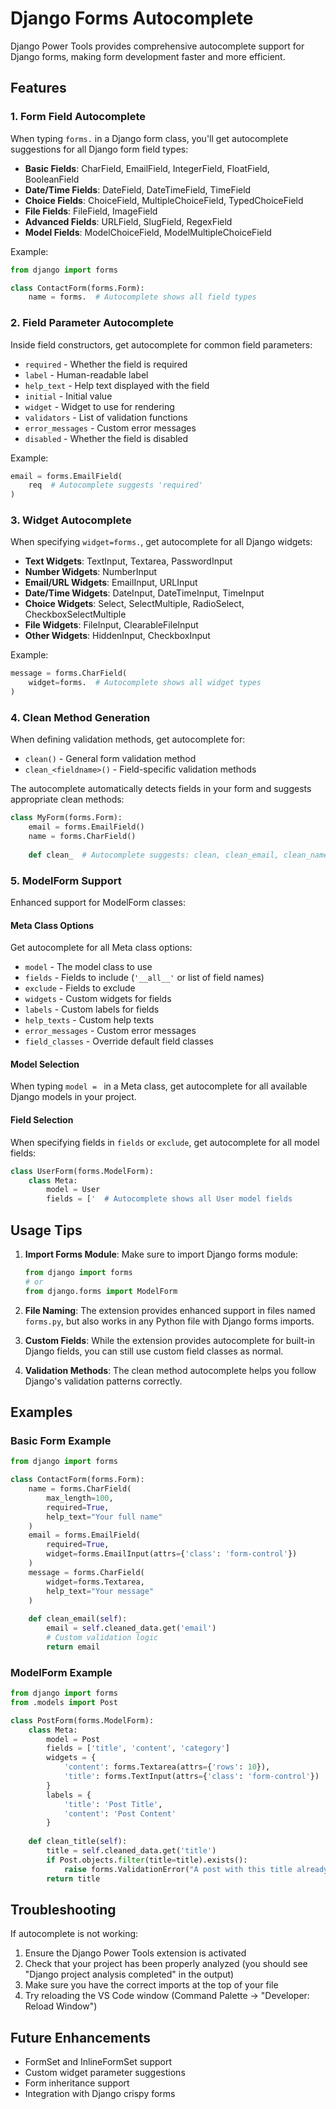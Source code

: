 # Django Forms Autocomplete

Django Power Tools provides comprehensive autocomplete support for Django forms, making form development faster and more efficient.

## Features

### 1. Form Field Autocomplete

When typing `forms.` in a Django form class, you'll get autocomplete suggestions for all Django form field types:

- **Basic Fields**: CharField, EmailField, IntegerField, FloatField, BooleanField
- **Date/Time Fields**: DateField, DateTimeField, TimeField
- **Choice Fields**: ChoiceField, MultipleChoiceField, TypedChoiceField
- **File Fields**: FileField, ImageField
- **Advanced Fields**: URLField, SlugField, RegexField
- **Model Fields**: ModelChoiceField, ModelMultipleChoiceField

Example:
```python
from django import forms

class ContactForm(forms.Form):
    name = forms.  # Autocomplete shows all field types
```

### 2. Field Parameter Autocomplete

Inside field constructors, get autocomplete for common field parameters:

- `required` - Whether the field is required
- `label` - Human-readable label
- `help_text` - Help text displayed with the field
- `initial` - Initial value
- `widget` - Widget to use for rendering
- `validators` - List of validation functions
- `error_messages` - Custom error messages
- `disabled` - Whether the field is disabled

Example:
```python
email = forms.EmailField(
    req  # Autocomplete suggests 'required'
)
```

### 3. Widget Autocomplete

When specifying `widget=forms.`, get autocomplete for all Django widgets:

- **Text Widgets**: TextInput, Textarea, PasswordInput
- **Number Widgets**: NumberInput
- **Email/URL Widgets**: EmailInput, URLInput
- **Date/Time Widgets**: DateInput, DateTimeInput, TimeInput
- **Choice Widgets**: Select, SelectMultiple, RadioSelect, CheckboxSelectMultiple
- **File Widgets**: FileInput, ClearableFileInput
- **Other Widgets**: HiddenInput, CheckboxInput

Example:
```python
message = forms.CharField(
    widget=forms.  # Autocomplete shows all widget types
)
```

### 4. Clean Method Generation

When defining validation methods, get autocomplete for:

- `clean()` - General form validation method
- `clean_<fieldname>()` - Field-specific validation methods

The autocomplete automatically detects fields in your form and suggests appropriate clean methods:

```python
class MyForm(forms.Form):
    email = forms.EmailField()
    name = forms.CharField()
    
    def clean_  # Autocomplete suggests: clean, clean_email, clean_name
```

### 5. ModelForm Support

Enhanced support for ModelForm classes:

#### Meta Class Options
Get autocomplete for all Meta class options:
- `model` - The model class to use
- `fields` - Fields to include (`'__all__'` or list of field names)
- `exclude` - Fields to exclude
- `widgets` - Custom widgets for fields
- `labels` - Custom labels for fields
- `help_texts` - Custom help texts
- `error_messages` - Custom error messages
- `field_classes` - Override default field classes

#### Model Selection
When typing `model = ` in a Meta class, get autocomplete for all available Django models in your project.

#### Field Selection
When specifying fields in `fields` or `exclude`, get autocomplete for all model fields:

```python
class UserForm(forms.ModelForm):
    class Meta:
        model = User
        fields = ['  # Autocomplete shows all User model fields
```

## Usage Tips

1. **Import Forms Module**: Make sure to import Django forms module:
   ```python
   from django import forms
   # or
   from django.forms import ModelForm
   ```

2. **File Naming**: The extension provides enhanced support in files named `forms.py`, but also works in any Python file with Django forms imports.

3. **Custom Fields**: While the extension provides autocomplete for built-in Django fields, you can still use custom field classes as normal.

4. **Validation Methods**: The clean method autocomplete helps you follow Django's validation patterns correctly.

## Examples

### Basic Form Example
```python
from django import forms

class ContactForm(forms.Form):
    name = forms.CharField(
        max_length=100,
        required=True,
        help_text="Your full name"
    )
    email = forms.EmailField(
        required=True,
        widget=forms.EmailInput(attrs={'class': 'form-control'})
    )
    message = forms.CharField(
        widget=forms.Textarea,
        help_text="Your message"
    )
    
    def clean_email(self):
        email = self.cleaned_data.get('email')
        # Custom validation logic
        return email
```

### ModelForm Example
```python
from django import forms
from .models import Post

class PostForm(forms.ModelForm):
    class Meta:
        model = Post
        fields = ['title', 'content', 'category']
        widgets = {
            'content': forms.Textarea(attrs={'rows': 10}),
            'title': forms.TextInput(attrs={'class': 'form-control'})
        }
        labels = {
            'title': 'Post Title',
            'content': 'Post Content'
        }
    
    def clean_title(self):
        title = self.cleaned_data.get('title')
        if Post.objects.filter(title=title).exists():
            raise forms.ValidationError("A post with this title already exists")
        return title
```

## Troubleshooting

If autocomplete is not working:

1. Ensure the Django Power Tools extension is activated
2. Check that your project has been properly analyzed (you should see "Django project analysis completed" in the output)
3. Make sure you have the correct imports at the top of your file
4. Try reloading the VS Code window (Command Palette → "Developer: Reload Window")

## Future Enhancements

- FormSet and InlineFormSet support
- Custom widget parameter suggestions
- Form inheritance support
- Integration with Django crispy forms